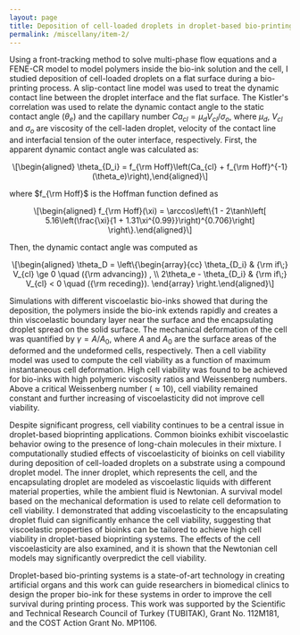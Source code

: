 ```yaml
---
layout: page
title: Deposition of cell-loaded droplets in droplet-based bio-printing systems
permalink: /miscellany/item-2/
---
```


<!-- MathJax -->
<script defer type="text/javascript" id="MathJax-script" src="https://cdn.jsdelivr.net/npm/mathjax@3.1.2/es5/tex-mml-chtml.js"></script>
<script defer src="https://polyfill.io/v3/polyfill.min.js?features=es6"></script>

Using a front-tracking method to solve multi-phase flow equations and a FENE-CR model to model polymers inside the bio-ink solution and the cell, I studied deposition of cell-loaded droplets on a flat surface during a bio-printing process. A slip-contact line model was used to treat the dynamic contact line between the droplet interface and the flat surface. The Kistler's correlation was used to relate the dynamic contact angle to the static contact angle ($\theta_e$) and the capillary number $Ca_{cl} = \mu_d V_{cl}/\sigma_{o}$, where $\mu_{d}$, $V_{cl}$ and $\sigma_{o}$ are viscosity of the cell-laden droplet, velocity of the contact line and interfacial tension of the outer interface, respectively. First, the apparent dynamic contact angle was calculated as:

<p><span class="math display">\[\begin{aligned}
\theta_{D_i} = f_{\rm Hoff}\left(Ca_{cl} + f_{\rm Hoff}^{-1}(\theta_e)\right),\end{aligned}\]</span></p>

where $f_{\rm Hoff}$ is the Hoffman function defined as 

<p><span class="math display">\[\begin{aligned}
f_{\rm Hoff}(\xi) = \arccos\left\{1 - 2\tanh\left[ 5.16\left(\frac{\xi}{1 + 1.31\xi^{0.99}}\right)^{0.706}\right] \right\}.\end{aligned}\]</span></p>

Then, the dynamic contact angle was computed as

<p><span class="math display">\[\begin{aligned}
\theta_D = \left\{\begin{array}{cc} \theta_{D_i} &amp; {\rm if\;} V_{cl} \ge 0 \quad ({\rm advancing}) , \\ 2\theta_e - \theta_{D_i} &amp; {\rm if\;} V_{cl} &lt; 0 \quad ({\rm receding}).
\end{array} \right.\end{aligned}\]</span></p>

Simulations with different viscoelastic bio-inks showed that during the deposition, the polymers inside the bio-ink extends rapidly and creates a thin viscoelastic boundary layer near the surface and the encapsulating droplet spread on the solid surface. The mechanical deformation of the cell was quantified by $\gamma=A/A_0$, where $A$  and $A_0$ are the surface areas of the deformed and the undeformed cells, respectively. Then a cell viability model was used to compute the cell viability as a function of maximum instantaneous cell deformation. High cell viability was found to be achieved for bio-inks with high polymeric viscosity ratios and Weissenberg numbers. Above a critical Weissenberg number $(\approx 10)$, cell viability remained constant and further increasing of viscoelasticity did not improve cell viability.


Despite significant progress, cell viability continues to be a central issue in droplet-based bioprinting applications. Common bioinks exhibit viscoelastic behavior owing to the presence of long-chain molecules in their mixture. I computationally studied effects of viscoelasticity of bioinks on cell viability during deposition of cell-loaded droplets on a substrate using a compound droplet model. The inner droplet, which represents the cell, and the encapsulating droplet are modeled as viscoelastic liquids with different material properties, while the ambient fluid is Newtonian. A survival model based on the mechanical deformation is used to relate cell deformation to cell viability. I demonstrated that adding viscoelasticity to the encapsulating droplet fluid can significantly enhance the cell viability, suggesting that viscoelastic properties of bioinks can be tailored to achieve high cell viability in droplet-based bioprinting systems. The effects of the cell viscoelasticity are also examined, and it is shown that the Newtonian cell models may significantly overpredict the cell viability.

Droplet-based bio-printing systems is a state-of-art technology in creating artificial organs and this work can guide researchers in biomedical clinics to design the proper bio-ink for these systems in order to improve the cell survival during printing process. This work was supported by the Scientific and Technical Research Council of Turkey (TUBITAK), Grant No. 112M181, and the COST Action Grant No. MP1106.

